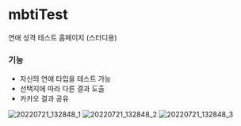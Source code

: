 # mbtiTest
연애 성격 테스트 홈페이지 (스터디용)

### 기능
- 자신의 연애 타입을 테스트 가능
- 선택지에 따라 다른 결과 도출
- 카카오 결과 공유

![20220721_132848_1](https://user-images.githubusercontent.com/68460391/180129939-cbdfdc95-159a-4375-ab71-1ba87918d9db.png)
![20220721_132848_2](https://user-images.githubusercontent.com/68460391/180129944-1a7ef4fe-fa03-4ac0-ad1b-618674940d20.png)
![20220721_132848_3](https://user-images.githubusercontent.com/68460391/180129948-5cdf3625-43f0-4eb7-920b-56118f0b1f16.png)
